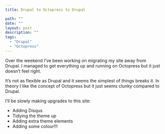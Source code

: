 ```yaml
---
title: Drupal to Octopress to Drupal

path: ""
date: ""
layout: post
description: ""
tags:
  - "Drupal"
  - "Octopress"
---
```

Over the weekend I’ve been working on migrating my site away from Drupal. I managed to get everything up and running on Octopress but it just doesn’t feel right.

It’s not as flexible as Drupal and it seems the simplest of things breaks it. In theory I like the concept of Octopress but it just seems clunky compared to Drupal.

I’ll be slowly making upgrades to this site:

* Adding Disqus
* Tidying the theme up
* Adding extra theme elements
* Adding some colour!!!
